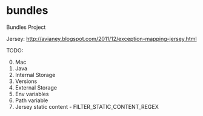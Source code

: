 bundles
=======

Bundles Project

Jersey:
http://avianey.blogspot.com/2011/12/exception-mapping-jersey.html


TODO:

0. Mac
1. Java
2. Internal Storage 
3. Versions
4. External Storage
5. Env variables
6. Path variable
7. Jersey static content - FILTER_STATIC_CONTENT_REGEX
